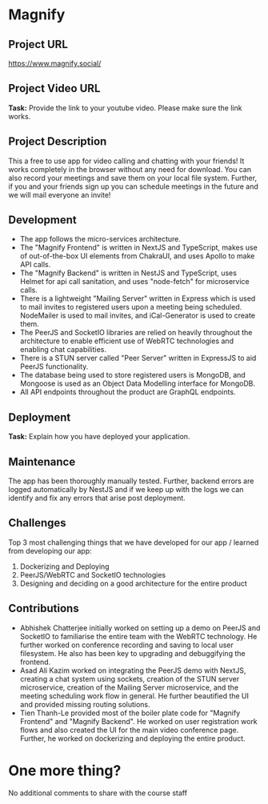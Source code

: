 # Magnify

## Project URL

https://www.magnify.social/

## Project Video URL

**Task:** Provide the link to your youtube video. Please make sure the link works.

## Project Description

This a free to use app for video calling and chatting with your friends! It works completely in the browser without any need for download. You can also record your meetings and save them on your local file system. Further, if you and your friends sign up you can schedule meetings in the future and we will mail everyone an invite!

## Development

- The app follows the micro-services architecture.
- The "Magnify Frontend" is written in NextJS and TypeScript, makes use of out-of-the-box UI elements from ChakraUI, and uses Apollo to make API calls.
- The "Magnify Backend" is written in NestJS and TypeScript, uses Helmet for api call sanitation, and uses "node-fetch" for microservice calls.
- There is a lightweight "Mailing Server" written in Express which is used to mail invites to registered users upon a meeting being scheduled. NodeMailer is used to mail invites, and iCal-Generator is used to create them.
- The PeerJS and SocketIO libraries are relied on heavily throughout the architecture to enable efficient use of WebRTC technologies and enabling chat capabilities.
- There is a STUN server called "Peer Server" written in ExpressJS to aid PeerJS functionality.
- The database being used to store registered users is MongoDB, and Mongoose is used as an Object Data Modelling interface for MongoDB.
- All API endpoints throughout the product are GraphQL endpoints.

## Deployment

**Task:** Explain how you have deployed your application.

## Maintenance

The app has been thoroughly manually tested. Further, backend errors are logged automatically by NestJS and if we keep up with the logs we can identify and fix any errors that arise post deployment.

## Challenges

Top 3 most challenging things that we have developed for our app / learned from developing our app:

1. Dockerizing and Deploying
2. PeerJS/WebRTC and SocketIO technologies
3. Designing and deciding on a good architecture for the entire product

## Contributions

- Abhishek Chatterjee initially worked on setting up a demo on PeerJS and SocketIO to familiarise the entire team with the WebRTC technology. He further worked on conference recording and saving to local user filesystem. He also has been key to upgrading and debuggifying the frontend.
- Asad Ali Kazim worked on integrating the PeerJS demo with NextJS, creating a chat system using sockets, creation of the STUN server microservice, creation of the Mailing Server microservice, and the meeting scheduling work flow in general. He further beautified the UI and provided missing routing solutions.
- Tien Thanh-Le provided most of the boiler plate code for "Magnify Frontend" and "Magnify Backend". He worked on user registration work flows and also created the UI for the main video conference page. Further, he worked on dockerizing and deploying the entire product.

# One more thing?

No additional comments to share with the course staff
